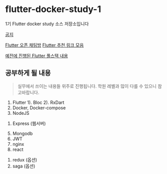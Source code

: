 # flutter-docker-study-1
1기 Flutter docker study 소스 저장소입니다

[공지](https://cafe.naver.com/busandev/181)

[Flutter 오픈 채팅방](https://open.kakao.com/o/gsshoXJ)
[Flutter 추천 링크 모음](https://github.com/bear2u/flutter-kr-guide)

[예전에 진행된 Flutter 풀스택 내용](https://github.com/bear2u/flutter-ecommerce-study)

## 공부하게 될 내용

> 실무에서 쓰이는 내용들 위주로 진행됩니다. 
학원 레벨과 많이 다를 수 있으니 참고바랍니다.

1. Flutter
  1). Bloc
  2). RxDart
2. Docker, Docker-compose
3. NodeJS
  1) Express (웹서버)
5. Mongodb
6. JWT
9. nginx
10. react
  1) redux (옵션)
  2) saga (옵션)
  
  
